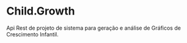 # Child.Growth
Api Rest de projeto de sistema para geração e análise de Gráficos de Crescimento Infantil.

